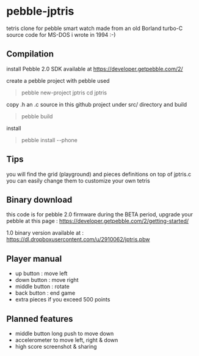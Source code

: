 pebble-jptris
=============

tetris clone for pebble smart watch
made from an old Borland turbo-C source code for MS-DOS i wrote in 1994 :-)

Compilation
-----------

install Pebble 2.0 SDK available at https://developer.getpebble.com/2/
 
create a pebble project with pebble  used
>pebble new-project jptris
>cd jptris

copy .h an .c source in this github project under src/ directory and build
>pebble build

install
>pebble install --phone <your phone ip address in your lan>

Tips
----
you will find the grid (playground) and pieces definitions on top of jptris.c
you can easily change them to customize your own tetris

Binary download
---------------

this code is for pebble 2.0 firmware
during the BETA period, upgrade your pebble at this page : https://developer.getpebble.com/2/getting-started/

1.0 binary version available at : https://dl.dropboxusercontent.com/u/2910062/jptris.pbw

Player manual
-------------

* up button : move left
* down button : move right
* middle button : rotate
* back button : end game
* extra pieces if you exceed 500 points

Planned features
----------------

* middle button long push to move down
* accelerometer to move left, right & down
* high score screenshot & sharing
